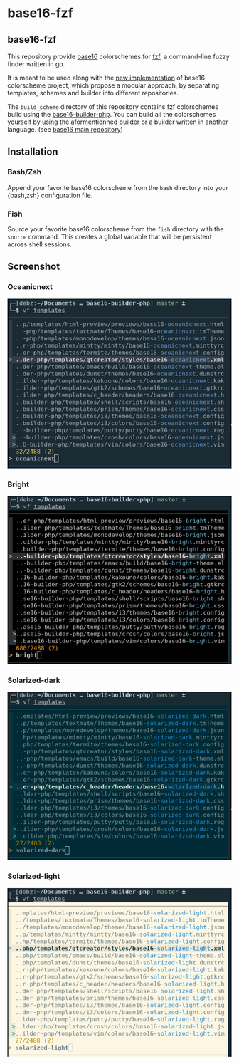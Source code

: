 # base16-fzf

## base16-fzf

This repository provide [base16][1] colorschemes for [fzf][2], a command-line
fuzzy finder written in go.

It is meant to be used along with the [new implementation][3] of base16
colorscheme project, which propose a modular approach, by separating templates,
schemes and builder into different repositories.

The `build_scheme` directory of this repository contains fzf colorschemes build
using the [base16-builder-php][4]. You can build all the colorschemes yourself
by using the aformentionned builder or a builder written in another language.
(see [base16 main repository][3])

## Installation

### Bash/Zsh

Append your favorite base16 colorscheme from the `bash` directory into your
{bash,zsh} configuration file.

### Fish

Source your favorite base16 colorscheme from the `fish` directory with the `source` command. This creates a global variable that will be persistent across shell sessions.

## Screenshot

### Oceanicnext

![oceanicnext-screenshot](screenshot/base16-oceanicnext.png)

### Bright

![bright-screenshot](screenshot/base16-bright.png)

### Solarized-dark

![solarized-dark-screenshot](screenshot/base16-solarized-dark.png)

### Solarized-light

![solarized-light-screenshot](screenshot/base16-solarized-light.png)

[1]: https://chriskempson.github.io/base16/
[2]: https://github.com/junegunn/fzf
[3]: https://github.com/chriskempson/base16
[4]: https://github.com/chriskempson/base16-builder-php
